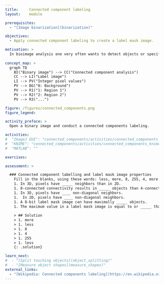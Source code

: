 ```yaml
---
title:     Connected component labeling  
layout:    module

prerequisites:
  - "[Image binarization](binarization)"

objectives:
  - Apply connected component labeling to create a label mask image.

motivation: >
  In bioimage analysis one very often wants to detect objects or specific regions in images. A typical workflow is to first categorise an image into in background and foreground regions, which can be represented as a binary image. The next step is a connected components labeling, where spatially connected regions of foreground pixels are assigned (labeled) as being part of one region (object).
  
concept_map: >
  graph TD
    BI("Binary image") --> CC("Connected component analysis")
    CC --> LI("Label image")
    LI --> PV("Integer pixel values")
    PV --> BG("0: Background")
    PV --> R1("1: Region 1")
    PV --> R2("2: Region 2")
    PV --> R3("...")

figure: /figures/connected_components.png
figure_legend:

activity_preface: >
  Open a binary image and conduct a connected components labeling.

activities:
#  "ImageJ GUI": "connected_components/activities/connected_components_imagejgui.md"
#  "KNIME": "connected_components/activities/connected_components_knime.md"
#  "MATLAB": "" 

exercises:

assessment: >

  ### Connected component labelling and label mask image properties
    Fill in the blanks, using these words: less, more, 8, 255, 4, more.
    1. In 3D, pixels have _____ neighbors than in 2D.
    1. 8-connected connectivity results in _____ objects than 4-connected connectivity.
    1. In 3D, pixels have ____ non-diagonal neighbors.
    1.  In 2D, pixels have ____ non-diagonal neighbors.
    1. A 8-bit label mask image can have maximally _____ objects.
    1. The maximum value in a label mask image is equal to or _____ than the number of objects.
    
    > ## Solution
    > 1. more
    > 1. less
    > 1. 8
    > 1. 4
    > 1. 255
    > 1. less
    {: .solution}

learn_next:
#  - "[Split touching objects](object_splitting)"
#  - "[Measure object shapes](measure_shapes)"
external_links:
  - "[Wikipedia: Connected components labeling](https://en.wikipedia.org/wiki/Connected-component_labeling)"
---
```

